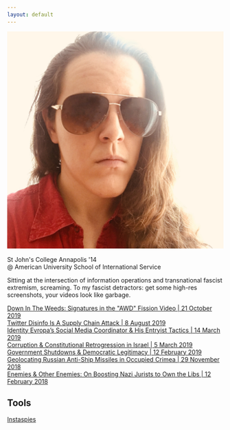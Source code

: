 ```yaml
---
layout: default
---
```


<img class="profile-picture" src="./assets/images/opsecface.jpg">

St John's College Annapolis '14   
@ American University School of International Service

Sitting at the intersection of information operations and transnational fascist extremism, screaming.  To my fascist detractors: get some high-res screenshots, your videos look like garbage.

[Down In The Weeds: Signatures in the "AWD" Fission Video \| 21 October 2019](https://heupchurch.github.io/fission)   
[Twitter Disinfo Is A Supply Chain Attack \| 8 August 2019](https://heupchurch.github.io/twitter-supply-chain-attacks)   
[Identity Evropa’s Social Media Coordinator & His Entryist Tactics \| 14 March 2019](https://heupchurch.github.io/ie-entryism)   
[Corruption & Constitutional Retrogression in Israel \| 5 March 2019](https://heupchurch.github.io/retrogression-israel)   
[Government Shutdowns & Democratic Legitimacy \| 12 February 2019](https://heupchurch.github.io/shutdowns-and-democracy)   
[Geolocating Russian Anti-Ship Missiles in Occupied Crimea \| 29 November 2018](https://heupchurch.github.io/kerch-strait-bal-geolocation)   
[Enemies & Other Enemies: On Boosting Nazi Jurists to Own the Libs \| 12 February 2018](https://heupchurch.github.io/enemies-and-other-enemies)

## Tools
[Instaspies](https://github.com/heupchurch/instaspies)
